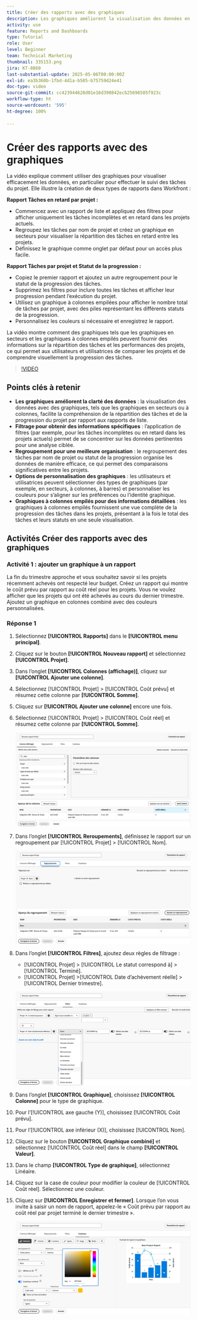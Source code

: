 ```yaml
---
title: Créer des rapports avec des graphiques
description: Les graphiques améliorent la visualisation des données en organisant les informations sur les données par le biais de filtres, de regroupements et de formats de colonnes empilés personnalisables, ce qui rend l’analyse plus claire et plus exploitable.
activity: use
feature: Reports and Dashboards
type: Tutorial
role: User
level: Beginner
team: Technical Marketing
thumbnail: 335153.png
jira: KT-8860
last-substantial-update: 2025-05-06T00:00:00Z
exl-id: ea3b360b-1fbd-4d1a-b505-b75759d24e41
doc-type: video
source-git-commit: cc423944628d01e16d390842ecb25696505f923c
workflow-type: ht
source-wordcount: '595'
ht-degree: 100%

---
```


# Créer des rapports avec des graphiques

La vidéo explique comment utiliser des graphiques pour visualiser efficacement les données, en particulier pour effectuer le suivi des tâches du projet. Elle illustre la création de deux types de rapports dans Workfront :

**Rapport Tâches en retard par projet :**

* Commencez avec un rapport de liste et appliquez des filtres pour afficher uniquement les tâches incomplètes et en retard dans les projets actuels.
* Regroupez les tâches par nom de projet et créez un graphique en secteurs pour visualiser la répartition des tâches en retard entre les projets.
* Définissez le graphique comme onglet par défaut pour un accès plus facile.

**Rapport Tâches par projet et Statut de la progression :**

* Copiez le premier rapport et ajoutez un autre regroupement pour le statut de la progression des tâches.
* Supprimez les filtres pour inclure toutes les tâches et afficher leur progression pendant l’exécution du projet.
* Utilisez un graphique à colonnes empilées pour afficher le nombre total de tâches par projet, avec des piles représentant les différents statuts de la progression.
* Personnalisez les couleurs si nécessaire et enregistrez le rapport.

La vidéo montre comment des graphiques tels que les graphiques en secteurs et les graphiques à colonnes empilés peuvent fournir des informations sur la répartition des tâches et les performances des projets, ce qui permet aux utilisateurs et utilisatrices de comparer les projets et de comprendre visuellement la progression des tâches.

>[!VIDEO](https://video.tv.adobe.com/v/335155/?quality=12&learn=on&enablevpops=0)

## Points clés à retenir

* **Les graphiques améliorent la clarté des données** : la visualisation des données avec des graphiques, tels que les graphiques en secteurs ou à colonnes, facilite la compréhension de la répartition des tâches et de la progression du projet par rapport aux rapports de liste.
* **Filtrage pour obtenir des informations spécifiques** : l’application de filtres (par exemple, pour les tâches incomplètes ou en retard dans les projets actuels) permet de se concentrer sur les données pertinentes pour une analyse ciblée.
* **Regroupement pour une meilleure organisation** : le regroupement des tâches par nom de projet ou statut de la progression organise les données de manière efficace, ce qui permet des comparaisons significatives entre les projets.
* **Options de personnalisation des graphiques** : les utilisateurs et utilisatrices peuvent sélectionner des types de graphiques (par exemple, en secteurs, à colonnes, à barres) et personnaliser les couleurs pour s’aligner sur les préférences ou l’identité graphique.
* **Graphiques à colonnes empilés pour des informations détaillées** : les graphiques à colonnes empilés fournissent une vue complète de la progression des tâches dans les projets, présentant à la fois le total des tâches et leurs statuts en une seule visualisation.


## Activités Créer des rapports avec des graphiques

### Activité 1 : ajouter un graphique à un rapport

La fin du trimestre approche et vous souhaitez savoir si les projets récemment achevés ont respecté leur budget. Créez un rapport qui montre le coût prévu par rapport au coût réel pour les projets. Vous ne voulez afficher que les projets qui ont été achevés au cours du dernier trimestre. Ajoutez un graphique en colonnes combiné avec des couleurs personnalisées.

### Réponse 1

1. Sélectionnez **[!UICONTROL Rapports]** dans le **[!UICONTROL menu principal]**.
1. Cliquez sur le bouton **[!UICONTROL Nouveau rapport]** et sélectionnez **[!UICONTROL Projet]**.
1. Dans l’onglet **[!UICONTROL Colonnes (affichage)]**, cliquez sur **[!UICONTROL Ajouter une colonne]**.
1. Sélectionnez [!UICONTROL Projet] > [!UICONTROL Coût prévu] et résumez cette colonne par **[!UICONTROL Somme]**.
1. Cliquez sur **[!UICONTROL Ajouter une colonne]** encore une fois.
1. Sélectionnez [!UICONTROL Projet] > [!UICONTROL Coût réel] et résumez cette colonne par **[!UICONTROL Somme]**.

   ![Image de l’écran d’ajout de colonnes à un rapport](assets/chart-report-columns.png)

1. Dans l’onglet **[!UICONTROL Reroupements]**, définissez le rapport sur un regroupement par [!UICONTROL Projet] > [!UICONTROL Nom].

   ![Image de l’écran d’ajout de groupes à un rapport](assets/chart-report-groupings.png)

1. Dans l’onglet **[!UICONTROL Filtres]**, ajoutez deux règles de filtrage :

   * [!UICONTROL Projet] > [!UICONTROL Le statut correspond à] > [!UICONTROL Terminé].
   * [!UICONTROL Projet] >[!UICONTROL  Date d’achèvement réelle] > [!UICONTROL Dernier trimestre].

   ![Image de l’écran d’ajout de filtres à un rapport](assets/chart-report-filters.png)

1. Dans l’onglet **[!UICONTROL Graphique]**, choisissez **[!UICONTROL Colonne]** pour le type de graphique.
1. Pour l’[!UICONTROL axe gauche (Y)], choisissez [!UICONTROL Coût prévu].
1. Pour l’[!UICONTROL axe inférieur (X)], choisissez [!UICONTROL Nom].
1. Cliquez sur le bouton **[!UICONTROL Graphique combiné]** et sélectionnez [!UICONTROL Coût réel] dans le champ **[!UICONTROL Valeur]**.
1. Dans le champ **[!UICONTROL Type de graphique]**, sélectionnez Linéaire.
1. Cliquez sur la case de couleur pour modifier la couleur de [!UICONTROL Coût réel]. Sélectionnez une couleur.
1. Cliquez sur **[!UICONTROL Enregistrer et fermer]**. Lorsque l’on vous invite à saisir un nom de rapport, appelez-le « Coût prévu par rapport au coût réel par projet terminé le dernier trimestre ».

   ![Image de l’écran d’ajout d’un graphique à un rapport](assets/chart-report-chart.png)
